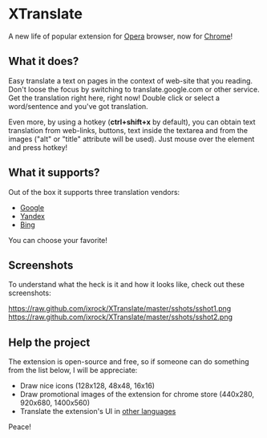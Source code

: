 XTranslate
==========
A new life of popular extension for [Opera](https://addons.opera.com/en/extensions/details/xtranslate/) browser, now for [Chrome](https://chrome.google.com/webstore/detail/xtranslate/gfgpkepllngchpmcippidfhmbhlljhoo)!

What it does?
-----------
Easy translate a text on pages in the context of web-site that you reading. Don't loose the focus by switching to translate.google.com or other service. Get the translation right here, right now! Double click or select a word/sentence and you've got translation.

Even more, by using a hotkey (**ctrl+shift+x** by default), you can obtain text translation from web-links, buttons, text inside the textarea and from the images ("alt" or "title" attribute will be used). 
Just mouse over the element and press hotkey!

What it supports?
-----------
Out of the box it supports three translation vendors:
* [Google](http://translate.google.com/)
* [Yandex](http://translate.yandex.com/)
* [Bing](http://bing.com/translator/)

You can choose your favorite!

Screenshots
-----------
To understand what the heck is it and how it looks like, check out these screenshots:

https://raw.github.com/ixrock/XTranslate/master/sshots/sshot1.png
https://raw.github.com/ixrock/XTranslate/master/sshots/sshot2.png


Help the project
-----------
The extension is open-source and free, so if someone can do something from the list below, I will be appreciate:
* Draw nice icons (128x128, 48x48, 16x16)
* Draw promotional images of the extension for chrome store (440x280, 920x680, 1400x560)
* Translate the extension's UI in [other languages](https://github.com/ixrock/XTranslate/tree/master/_locales)

Peace!

